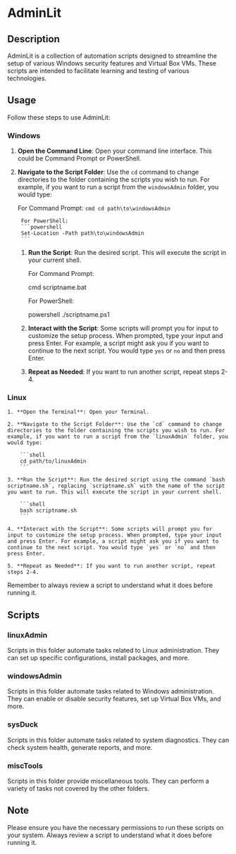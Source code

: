 # AdminLit

## Description

AdminLit is a collection of automation scripts designed to streamline the setup of various Windows security features and Virtual Box VMs. These scripts are intended to facilitate learning and testing of various technologies.

## Usage

Follow these steps to use AdminLit:

### Windows

1. **Open the Command Line**: Open your command line interface. This could be Command Prompt or PowerShell.

2. **Navigate to the Script Folder**: Use the `cd` command to change directories to the folder containing the scripts you wish to run. For example, if you want to run a script from the `windowsAdmin` folder, you would type:

    For Command Prompt:
        ```cmd
        cd path\to\windowsAdmin
        ```

        For PowerShell:
        ```powershell
        Set-Location -Path path\to\windowsAdmin
        ```

    1. **Run the Script**: Run the desired script. This will execute the script in your current shell.

        For Command Prompt:

        cmd
        scriptname.bat

        For PowerShell:

        powershell
        ./scriptname.ps1

    2. **Interact with the Script**: Some scripts will prompt you for input to customize the setup process. When prompted, type your input and press Enter. For example, a script might ask you if you want to continue to the next script. You would type `yes` or `no` and then press Enter.

    3. **Repeat as Needed**: If you want to run another script, repeat steps 2-4.

### Linux

    1. **Open the Terminal**: Open your Terminal.

    2. **Navigate to the Script Folder**: Use the `cd` command to change directories to the folder containing the scripts you wish to run. For example, if you want to run a script from the `linuxAdmin` folder, you would type:

        ```shell
        cd path/to/linuxAdmin
        ```

    3. **Run the Script**: Run the desired script using the command `bash scriptname.sh`, replacing `scriptname.sh` with the name of the script you want to run. This will execute the script in your current shell.

        ```shell
        bash scriptname.sh
        ```

    4. **Interact with the Script**: Some scripts will prompt you for input to customize the setup process. When prompted, type your input and press Enter. For example, a script might ask you if you want to continue to the next script. You would type `yes` or `no` and then press Enter.

    5. **Repeat as Needed**: If you want to run another script, repeat steps 2-4.

Remember to always review a script to understand what it does before running it.

## Scripts

### linuxAdmin

Scripts in this folder automate tasks related to Linux administration. They can set up specific configurations, install packages, and more.

### windowsAdmin

Scripts in this folder automate tasks related to Windows administration. They can enable or disable security features, set up Virtual Box VMs, and more.

### sysDuck

Scripts in this folder automate tasks related to system diagnostics. They can check system health, generate reports, and more.

### miscTools

Scripts in this folder provide miscellaneous tools. They can perform a variety of tasks not covered by the other folders.

## Note

Please ensure you have the necessary permissions to run these scripts on your system. Always review a script to understand what it does before running it.
